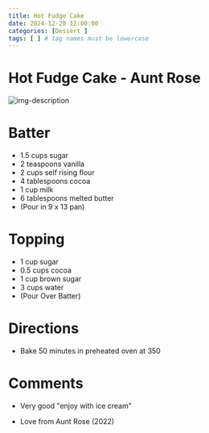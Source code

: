 ```yaml
---
title: Hot Fudge Cake
date: 2024-12-20 12:00:00
categories: [Dessert ] 
tags: [ ] # tag names must be lowercase
---
```


# Hot Fudge Cake - Aunt Rose 

![img-description](https://pbs.twimg.com/media/GfRHytAXMAA7UC4?format=jpg&name=large)

# Batter
* 1.5 cups sugar
* 2 teaspoons vanilla
* 2 cups self rising flour
* 4 tablespoons cocoa
* 1 cup milk
* 6 tablespoons melted butter
* (Pour in 9 x 13 pan)

# Topping
* 1 cup sugar
* 0.5 cups cocoa
* 1 cup brown sugar
* 3 cups water
* (Pour Over Batter)

# Directions
* Bake 50 minutes in preheated oven at 350

# Comments
* Very good "enjoy with ice cream"

* Love from Aunt Rose (2022)